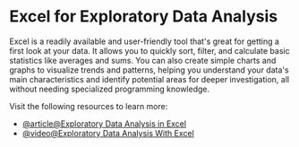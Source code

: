 # Excel for Exploratory Data Analysis

Excel is a readily available and user-friendly tool that's great for getting a first look at your data. It allows you to quickly sort, filter, and calculate basic statistics like averages and sums. You can also create simple charts and graphs to visualize trends and patterns, helping you understand your data's main characteristics and identify potential areas for deeper investigation, all without needing specialized programming knowledge.

Visit the following resources to learn more:

- [@article@Exploratory Data Analysis in Excel](https://www.scaler.com/topics/exploratory-data-analysis-projects/)
- [@video@Exploratory Data Analysis With Excel](https://www.youtube.com/watch?v=1zEFJHbG0aE&list=PLTJTBoU5HOCRFQhfU1gg2ciNpS_evWKR7)
